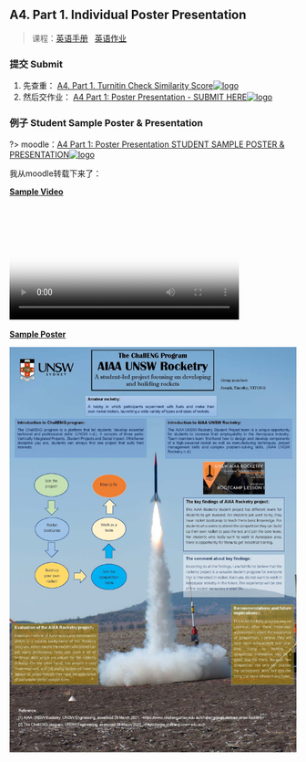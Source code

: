 ## A4. Part 1. Individual Poster Presentation


>课程：[英语手册](/DPGE1003/) &nbsp; [英语作业](/homework/DPGE1003/)


### 提交 Submit

 1. 先查重： [A4. Part 1. Turnitin Check Similarity Score![logo](../../../../../logosvg01.svg)](https://moodle.telt.unsw.edu.au/mod/turnitintooltwo/view.php?id=5359525)
 2. 然后交作业： [A4 Part 1: Poster Presentation - SUBMIT HERE![logo](../../../../../logosvg01.svg)](https://moodle.telt.unsw.edu.au/mod/assign/view.php?id=5203119)


 ### 例子 Student Sample Poster & Presentation

?> moodle：[A4 Part 1: Poster Presentation STUDENT SAMPLE POSTER & PRESENTATION![logo](../../../../../logosvg01.svg)](https://moodle.telt.unsw.edu.au/mod/page/view.php?id=5203116)


 我从moodle转载下来了：

 <div class="how_qb">


<!-- panels:start -->
<!-- div:left-panel -->

 <u> **Sample Video** </u>

  <video src="https://unsw.cdn.t.bigtomcat.com/unsw_docs/2023/2023T1/2023T1_DPGE1003/video/1628119036521-student-sample-poster-presentation-portalHigh-YouTube.mp4" controls controlslist="nodownload" width="80%" height="80%" poster="/file/black.jpg">此处应该有个视频，但是你现在用的浏览器好像不支持哦！换个浏览器试试</video>




<!-- div:right-panel -->


 <u> **Sample Poster** </u>

  ![logo](./file/Sample%20Poster.jpg ':size=500')



<!-- panels:end -->

 </div>